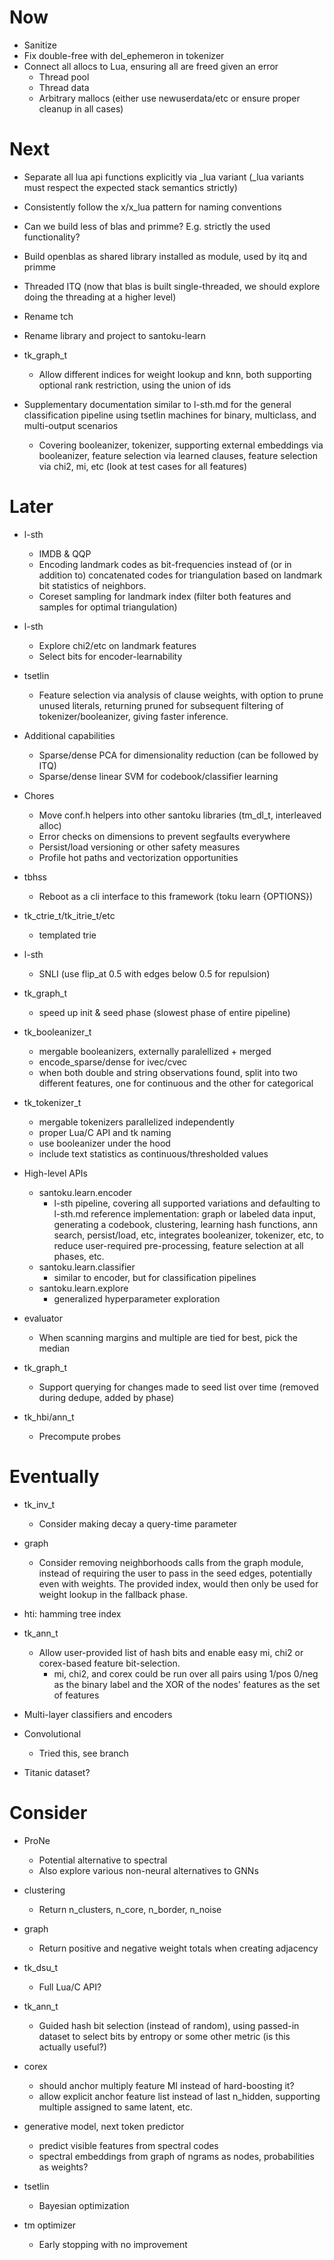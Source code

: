 # Now

- Sanitize
- Fix double-free with del_ephemeron in tokenizer
- Connect all allocs to Lua, ensuring all are freed given an error
    - Thread pool
    - Thread data
    - Arbitrary mallocs (either use newuserdata/etc or ensure proper cleanup in
      all cases)

# Next

- Separate all lua api functions explicitly via _lua variant (_lua variants must
  respect the expected stack semantics strictly)
- Consistently follow the x/x_lua pattern for naming conventions
- Can we build less of blas and primme? E.g. strictly the used functionality?
- Build openblas as shared library installed as module, used by itq and primme
- Threaded ITQ (now that blas is built single-threaded, we should explore doing
  the threading at a higher level)

- Rename tch
- Rename library and project to santoku-learn

- tk_graph_t
    - Allow different indices for weight lookup and knn, both supporting
      optional rank restriction, using the union of ids

- Supplementary documentation similar to l-sth.md for the general classification
  pipeline using tsetlin machines for binary, multiclass, and multi-output
  scenarios
    - Covering booleanizer, tokenizer, supporting external embeddings via
      booleanizer, feature selection via learned clauses, feature selection via
      chi2, mi, etc (look at test cases for all features)

# Later

- l-sth
    - IMDB & QQP
    - Encoding landmark codes as bit-frequencies instead of (or in addition to)
      concatenated codes for triangulation based on landmark bit statistics of
      neighbors.
    - Coreset sampling for landmark index (filter both features and samples for
      optimal triangulation)

- l-sth
    - Explore chi2/etc on landmark features
    - Select bits for encoder-learnability

- tsetlin
    - Feature selection via analysis of clause weights, with option to prune
      unused literals, returning pruned for subsequent filtering of
      tokenizer/booleanizer, giving faster inference.

- Additional capabilities
    - Sparse/dense PCA for dimensionality reduction (can be followed by ITQ)
    - Sparse/dense linear SVM for codebook/classifier learning

- Chores
    - Move conf.h helpers into other santoku libraries (tm_dl_t, interleaved alloc)
    - Error checks on dimensions to prevent segfaults everywhere
    - Persist/load versioning or other safety measures
    - Profile hot paths and vectorization opportunities

- tbhss
    - Reboot as a cli interface to this framework (toku learn {OPTIONS})

- tk_ctrie_t/tk_itrie_t/etc
    - templated trie

- l-sth
    - SNLI (use flip_at 0.5 with edges below 0.5 for repulsion)

- tk_graph_t
    - speed up init & seed phase (slowest phase of entire pipeline)

- tk_booleanizer_t
    - mergable booleanizers, externally paralellized + merged
    - encode_sparse/dense for ivec/cvec
    - when both double and string observations found, split into two different features, one for continuous and the
      other for categorical

- tk_tokenizer_t
    - mergable tokenizers parallelized independently
    - proper Lua/C API and tk naming
    - use booleanizer under the hood
    - include text statistics as continuous/thresholded values

- High-level APIs
    - santoku.learn.encoder
        - l-sth pipeline, covering all supported variations and defaulting to
          l-sth.md reference implementation: graph or labeled data input,
          generating a codebook, clustering, learning hash functions, ann search,
          persist/load, etc, integrates booleanizer, tokenizer, etc, to reduce
          user-required pre-processing, feature selection at all phases, etc.
    - santoku.learn.classifier
        - similar to encoder, but for classification pipelines
    - santoku.learn.explore
        - generalized hyperparameter exploration

- evaluator
    - When scanning margins and multiple are tied for best, pick the median

- tk_graph_t
    - Support querying for changes made to seed list over time (removed during dedupe, added by phase)

- tk_hbi/ann_t
    - Precompute probes

# Eventually

- tk_inv_t
    - Consider making decay a query-time parameter

- graph
    - Consider removing neighborhoods calls from the graph module, instead of
      requiring the user to pass in the seed edges, potentially even with weights.
      The provided index, would then only be used for weight lookup in the fallback
      phase.

- hti: hamming tree index

- tk_ann_t
    - Allow user-provided list of hash bits and enable easy mi, chi2 or corex-based feature bit-selection.
        - mi, chi2, and corex could be run over all pairs using 1/pos 0/neg as
          the binary label and the XOR of the nodes' features as the set of
          features

- Multi-layer classifiers and encoders

- Convolutional
    - Tried this, see branch

- Titanic dataset?

# Consider

- ProNe
    - Potential alternative to spectral
    - Also explore various non-neural alternatives to GNNs

- clustering
    - Return n_clusters, n_core, n_border, n_noise

- graph
    - Return positive and negative weight totals when creating adjacency

- tk_dsu_t
    - Full Lua/C API?

- tk_ann_t
    - Guided hash bit selection (instead of random), using passed-in dataset to
      select bits by entropy or some other metric (is this actually useful?)

- corex
    - should anchor multiply feature MI instead of hard-boosting it?
    - allow explicit anchor feature list instead of last n_hidden, supporting
      multiple assigned to same latent, etc.

- generative model, next token predictor
    - predict visible features from spectral codes
    - spectral embeddings from graph of ngrams as nodes, probabilities as
      weights?

- tsetlin
    - Bayesian optimization

- tm optimizer
    - Early stopping with no improvement

